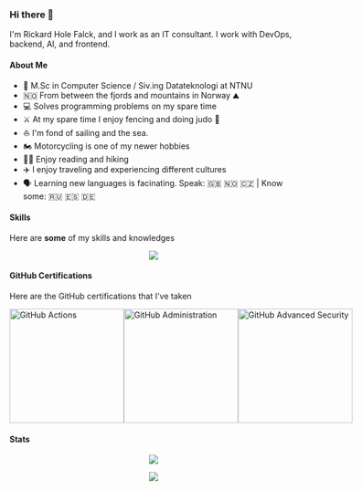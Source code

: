 ### Hi there 👋

I'm Rickard Hole Falck, and I work as an IT consultant. I work with DevOps, backend, AI, and frontend. 

#### About Me

- 🏫 M.Sc in Computer Science / Siv.ing Datateknologi at NTNU
- :norway: From between the fjords and mountains in Norway ⛰️
- 💻 Solves programming problems on my spare time
- ⚔️ At my spare time I enjoy fencing and doing judo 🥋
- ⛵ I'm fond of sailing and the sea.
- 🏍️ Motorcycling is one of my newer hobbies
- 📖🥾 Enjoy reading and hiking
- ✈️ I enjoy traveling and experiencing different cultures
- 🗣️ Learning new languages is facinating. Speak: 🇬🇧 🇳🇴 🇨🇿 | Know some: 🇷🇺 🇪🇸 🇩🇪

#### Skills

Here are __some__ of my skills and knowledges

<p align="center">
  <a href="https://skillicons.dev">
    <img src="https://skillicons.dev/icons?i=githubactions,azure,docker,git,github,dotnet,cs,ai,vue,react,nextjs,python,express,npm,nodejs,powershell,html,css,js,ts,solidity,md,vscode,bash,python,grafana,prometheus,postman,arduino,&perline=14&theme=light" />
  </a>
</p>

#### GitHub Certifications
Here are the GitHub certifications that I've taken

<div style="display: flex; justify-content: space-around; margin-bottom: 20px; width:100%">
  <a href="https://www.credly.com/badges/875b1852-e3aa-42ff-84ce-da776da0e9fe" rel="noopener noreferrer" target="_blank">
    <img src="https://images.credly.com/size/150x150/images/89efc3e7-842b-4790-b09b-9ea5efc71ec3/image.png" alt="GitHub Actions" width="200" height="200"/>
  </a>

  <a href="https://www.credly.com/badges/e66c8ac8-5a69-4627-abdf-4333692f3b20">
    <img src="https://images.credly.com/size/150x150/images/34880f37-8ec8-4542-a78a-73ba6647208e/image.png" alt="GitHub Administration" width="200" height="200"/>
  </a>
  
  <a href="https://www.credly.com/badges/d1fa8755-9f39-488b-9e55-af303e297d6e">
    <img src="https://images.credly.com/size/150x150/images/c9ed294b-f8ac-48fa-a8c3-96dab1f110f2/image.png" alt="GitHub Advanced Security" width="200" height="200"/>
  </a>
</div>

#### Stats

<p align="center">
  <img src="https://github-readme-stats.vercel.app/api?username=RickardHF&show_icons=true&count_private=true&theme=dark" />
</p>
<p align="center">
  <img src="https://github-readme-stats.vercel.app/api/top-langs/?username=rickardhf&size_weight=0.5&count_weight=0.5&theme=dark&langs_count=10&layout=compact" />
</p>
